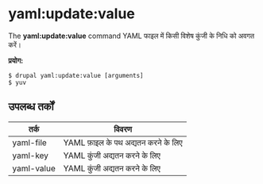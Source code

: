# yaml:update:value
The **yaml:update:value** command YAML फाइल में किसी विशेष कुंजी के निधि को अवगत करें।

**प्रयोग:**
```
$ drupal yaml:update:value [arguments] 
$ yuv  
```

## उपलब्ध तर्कों  
तर्क | विवरण
---------|-------------
yaml-file | YAML फ़ाइल के पथ अद्यतन करने के लिए
yaml-key | YAML कुंजी अद्यतन करने के लिए
yaml-value | YAML कुंजी अद्यतन करने के लिए
